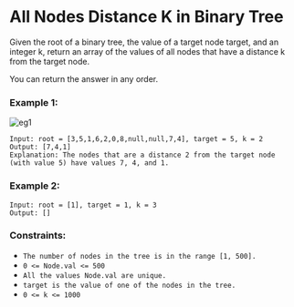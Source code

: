 # All Nodes Distance K in Binary Tree
Given the root of a binary tree, the value of a target node target, and an integer k, return an array of the values of all nodes that have a distance k from the target node.

You can return the answer in any order.
### Example 1:
![eg1](https://s3-lc-upload.s3.amazonaws.com/uploads/2018/06/28/sketch0.png)
```
Input: root = [3,5,1,6,2,0,8,null,null,7,4], target = 5, k = 2
Output: [7,4,1]
Explanation: The nodes that are a distance 2 from the target node (with value 5) have values 7, 4, and 1.
```
### Example 2:
```
Input: root = [1], target = 1, k = 3
Output: []
```
### Constraints:

* ```The number of nodes in the tree is in the range [1, 500].```
* ```0 <= Node.val <= 500```
* ```All the values Node.val are unique.```
* ```target is the value of one of the nodes in the tree.```
* ```0 <= k <= 1000```
